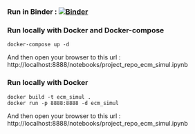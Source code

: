 ### Run in Binder : [![Binder](https://mybinder.org/badge_logo.svg)](https://mybinder.org/v2/gh/vincent-noel/project_repo_ecm_simul/master)

### Run locally with Docker and Docker-compose
```
docker-compose up -d
```
	
And then open your browser to this url : http://localhost:8888/notebooks/project_repo_ecm_simul.ipynb

### Run locally with Docker
```
docker build -t ecm_simul .
docker run -p 8888:8888 -d ecm_simul
```	

And then open your browser to this url : http://localhost:8888/notebooks/project_repo_ecm_simul.ipynb